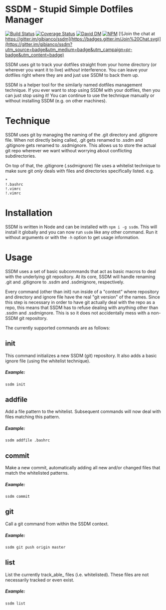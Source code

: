 # SSDM - Stupid Simple Dotfiles Manager #

[![Build Status](https://travis-ci.org/gjbianco/ssdm.svg?branch=master)](https://travis-ci.org/gjbianco/ssdm) [![Coverage Status](https://coveralls.io/repos/gjbianco/ssdm/badge.svg?branch=master&service=github)](https://coveralls.io/github/gjbianco/ssdm?branch=master) [![David DM](https://david-dm.org/gjbianco/ssdm.svg)](https://david-dm.org/gjbianco/ssdm) [![NPM](https://img.shields.io/badge/npm-v0.1.3-blue.svg)](https://www.npmjs.com/package/ssdm) [![Join the chat at https://gitter.im/gjbianco/ssdm](https://badges.gitter.im/Join%20Chat.svg)](https://gitter.im/gjbianco/ssdm?utm_source=badge&utm_medium=badge&utm_campaign=pr-badge&utm_content=badge)

SSDM uses git to track your dotfiles straight from your home directory (or wherever you want it to live) _without_ interference. You can leave your dotfiles right where they are and just use SSDM to back them up.

SSDM is a helper tool for the similarly named dotfiles management technique. If you ever want to stop using SSDM with your dotfiles, then you can just stop using it! You can continue to use the technique manually or without installing SSDM (e.g. on other machines).

# Technique #

SSDM uses git by managing the naming of the .git directory and .gitignore file. When not directly being called, .git gets renamed to .ssdm and .gitignore gets renamed to .ssdmignore. This allows us to store the actual git repo wherever we want without worrying about conflicting subdirectories.

On top of that, the .gitignore (.ssdmignore) file uses a whitelist technique to make sure git _only_ deals with files and directories specifically listed. e.g.

```
*
!.bashrc
!.vimrc
!.vimrc
```

# Installation #

SSDM is written in Node and can be installed with `npm i -g ssdm`. This will install it globally and you can now run `ssdm` like any other command. Run it without arguments or with the `-h` option to get usage information.

# Usage #

SSDM uses a set of basic subcommands that act as basic macros to deal with the underlying git repository. At its core, SSDM will handle renaming .git and .gitignore to .ssdm and .ssdmignore, respectively.

Every command (other than init) run inside of a "context" where repository and directory and ignore file have the real "git version" of the names. Since this step is necessary in order to have git actually deal with the repo as a repo, this means that SSDM has to refuse dealing with anything other than .ssdm and .ssdmignore. This is so it does not accidentally mess with a non-SSDM git repository.

The currently supported commands are as follows:

## init ##

This command initializes a new SSDM (git) repository. It also adds a basic ignore file (using the whitelist technique).

##### Example: #####
```
ssdm init
```

## addfile <pattern> ##

Add a file pattern to the whitelist. Subsequent commands will now deal with files matching this pattern.

##### Example: #####
```
ssdm addfile .bashrc
```

## commit ##

Make a new commit, automatically adding all new and/or changed files that match the whitelisted patterns.

##### Example: #####
```
ssdm commit
```

## git <command> ##

Call a git command from within the SSDM context.

##### Example: #####
```
ssdm git push origin master
```

## list ##

List the currently track_able_ files (i.e. whitelisted). These files are not necessarily tracked or even exist.

##### Example: #####

```
ssdm list
```
